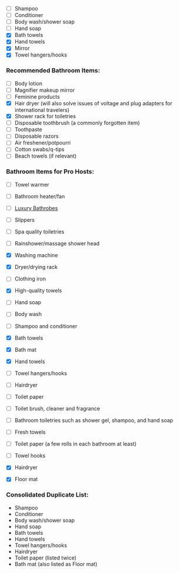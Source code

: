 
- [ ] Shampoo
- [ ] Conditioner
- [ ] Body wash/shower soap
- [ ] Hand soap
- [x] Bath towels
- [x] Hand towels
- [x] Mirror
- [x] Towel hangers/hooks
### Recommended Bathroom Items:
- [ ] Body lotion
- [ ] Magnifier makeup mirror
- [ ] Feminine products
- [x] Hair dryer (will also solve issues of voltage and plug adapters for international travelers)
- [x] Shower rack for toiletries
- [ ] Disposable toothbrush (a commonly forgotten item)
- [ ] Toothpaste
- [ ] Disposable razors
- [ ] Air freshener/potpourri 
- [ ] Cotton swabs/q-tips
- [ ] Beach towels (if relevant)
### Bathroom Items for Pro Hosts:
- [ ] Towel warmer
- [ ] Bathroom heater/fan
- [ ] [Luxury Bathrobes](https://robemart.com/blog/bathroom-essentials-airbnb-list/)
- [ ] Slippers
- [ ] Spa quality toiletries 
- [ ] Rainshower/massage shower head
- [x] Washing machine
- [x] Dryer/drying rack
- [ ] Clothing iron
- [x] High-quality towels
- [ ] Hand soap
- [ ] Body wash
- [ ] Shampoo and conditioner
- [x] Bath towels
- [x] Bath mat
- [x] Hand towels
- [ ] Towel hangers/hooks
- [ ] Hairdryer
- [ ] Toilet paper
- [ ] Toilet brush, cleaner and fragrance
- [ ] Bathroom toiletries such as shower gel, shampoo, and hand soap
- [ ] Fresh towels
- [ ] Toilet paper (a few rolls in each bathroom at least)
- [ ] Towel hooks
- [x] Hairdryer
- [x] Floor mat




### Consolidated Duplicate List:

- Shampoo
- Conditioner
- Body wash/shower soap
- Hand soap
- Bath towels
- Hand towels
- Towel hangers/hooks
- Hairdryer
- Toilet paper (listed twice)
- Bath mat (also listed as Floor mat)
